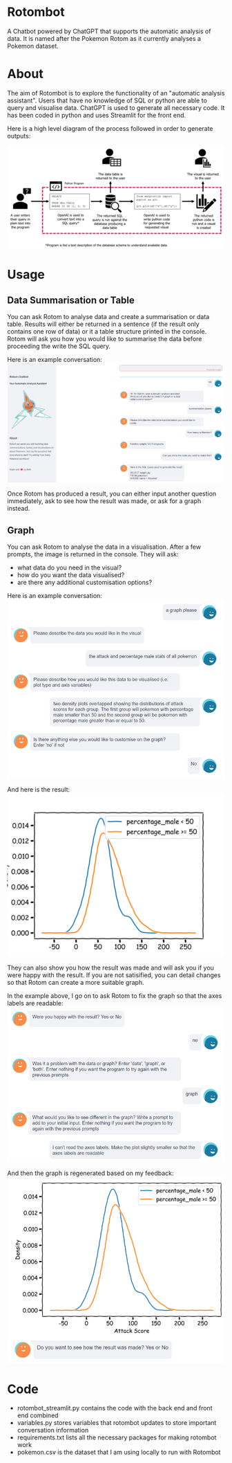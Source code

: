 # Rotombot
A Chatbot powered by ChatGPT that supports the automatic analysis of data. It is named after the Pokemon Rotom as it currently analyses a Pokemon dataset. 

# About
The aim of Rotombot is to explore the functionality of an "automatic analysis assistant". Users that have no knowledge of SQL or python are able to query and visualise data. ChatGPT is used to generate all necessary code. It has been coded in python and uses Streamlit for the front end. 

Here is a high level diagram of the process followed in order to generate outputs:

![alt text](https://github.com/bethryanamey/Rotombot/blob/main/README%20assets/proof%20of%20concept%20architecture.png "Process for generating output")

# Usage
## Data Summarisation or Table
You can ask Rotom to analyse data and create a summarisation or data table. Results will either be returned in a sentence (if the result only contains one row of data) or it a table structure printed in the console. Rotom will ask you how you would like to summarise the data before proceeding the write the SQL query.

Here is an example conversation:
![alt text](https://github.com/bethryanamey/Rotombot/blob/main/README%20assets/summarisation%20example.png "Example conversation for creating a summarisation.")

Once Rotom has produced a result, you can either input another question immediately, ask to see how the result was made, or ask for a graph instead. 

## Graph
You can ask Rotom to analyse the data in a visualisation. After a few prompts, the image is returned in the console. They will ask:
 - what data do you need in the visual?
 - how do you want the data visualised?
 - are there any additional customisation options?

Here is an example conversation:
![alt text](https://github.com/bethryanamey/Rotombot/blob/main/README%20assets/graph%20conversation.png "Example conversation for creating a graph.")

 And here is the result:
![alt text](https://github.com/bethryanamey/Rotombot/blob/main/README%20assets/graph%20result.png "Example graph.")

 They can also show you how the result was made and will ask you if you were happy with the result. If you are not satisified, you can detail changes so that Rotom can create a more suitable graph.

 In the example above, I go on to ask Rotom to fix the graph so that the axes labels are readable:
![alt text](https://github.com/bethryanamey/Rotombot/blob/main/README%20assets/happy.png "Rotom requesting feedback.")

And then the graph is regenerated based on my feedback:
![alt text](https://github.com/bethryanamey/Rotombot/blob/main/README%20assets/graph%20result%202.png "Reproduced graph.")

# Code
 - rotombot_streamlit.py contains the code with the back end and front end combined 
 - variables.py stores variables that rotombot updates to store important conversation information
 - requirements.txt lists all the necessary packages for making rotombot work
 - pokemon.csv is the dataset that I am using locally to run with Rotombot